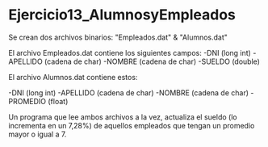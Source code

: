 Ejercicio13_AlumnosyEmpleados
=============================

Se crean dos archivos binarios: "Empleados.dat" & "Alumnos.dat"

El archivo Empleados.dat contiene los siguientes campos:
-DNI (long int)
-APELLIDO (cadena de char)
-NOMBRE (cadena de char)
-SUELDO (double)

El archivo Alumnos.dat contiene estos:

-DNI (long int)
-APELLIDO (cadena de char)
-NOMBRE (cadena de char)
-PROMEDIO (float)

Un programa que lee ambos archivos a la vez, actualiza el sueldo (lo incrementa en un 7,28%) de aquellos empleados que tengan un promedio mayor o igual a 7.
